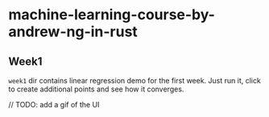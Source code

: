 # machine-learning-course-by-andrew-ng-in-rust

## Week1 

`week1` dir contains linear regression demo for the first week. Just run it, click to create additional points and see how it converges.

// TODO: add a gif of the UI
